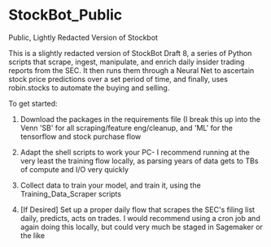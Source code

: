 # StockBot_Public
 Public, Lightly Redacted Version of Stockbot

This is a slightly redacted version of StockBot Draft 8, a series of Python scripts that scrape, ingest, manipulate, and enrich daily insider trading reports from the SEC. It then runs them through a Neural Net to ascertain stock price predictions over a set period of time, and finally, uses robin.stocks to automate the buying and selling. 

To get started:
1. Download the packages in the requirements file (I break this up into the Venn 'SB' for all scraping/feature eng/cleanup, and 'ML' for the tensorflow and stock purchase flow

2. Adapt the shell scripts to work your PC- I recommend running at the very least the training flow locally, as parsing years of data gets to TBs of compute and I/O very quickly

3. Collect data to train your model, and train it, using the Training_Data_Scraper scripts

4. [If Desired] Set up a proper daily flow that scrapes the SEC's filing list daily, predicts, acts on trades. I would recommend using a cron job and again doing this locally, but could very much be staged in Sagemaker or the like 
